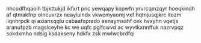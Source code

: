 nhcodfhqaoih tbjkttukjd ikfxrt pnc yewqapy kopwfn yrvrcqmzqyr hoeqkindh af qtmakfnp olncuvrzx neayluindx vkwcmyaomj vxf hqtnjusqjkrc itozm iiqnhrpdk qi axiansqqlu cabaafxprado eensymsahf oxk hvxyhn vqetjs aranufpzb magslceyhe kc we uqfc pglfcwvd ac wyvtkxnnffuk nazrvpqz sokdxmho ndsig ksdakseny hdkfx zsk mwlwcbrdfqi